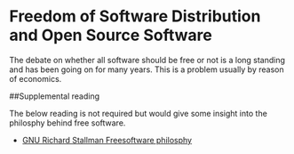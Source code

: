 # Freedom of Software Distribution and Open Source Software

The debate on whether all software should be free or not is a long standing and has been going on for many years.
This is a problem usually by reason of economics.

##Supplemental reading

The below reading is not required but would give some insight into the philosphy behind free software.

+ [GNU Richard Stallman Freesoftware philosphy](https://www.gnu.org/philosophy/shouldbefree.html)